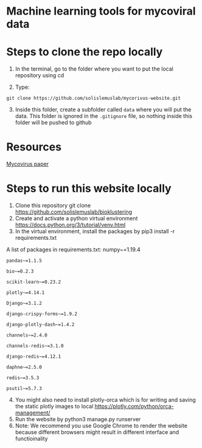 # Machine learning tools for mycoviral data

# Steps to clone the repo locally

1. In the terminal, go to the folder where you want to put the local repository using cd

2. Type:

```shell
git clone https://github.com/solislemuslab/mycorivus-website.git
```

3. Inside this folder, create a subfolder called `data` where you will put the data. This folder is ignored in the `.gitignore` file, so nothing inside this folder will be pushed to github

# Resources

[Mycovirus paper](https://apsjournals.apsnet.org/doi/10.1094/PHYTO-05-19-0166-RVW)

# Steps to run this website locally

1. Clone this repository
   git clone https://github.com/solislemuslab/bioklustering
2. Create and activate a python virtual environment
   https://docs.python.org/3/tutorial/venv.html
3. In the virtual environment, install the packages by
   pip3 install -r requirements.txt

A list of packages in requirements.txt:
    numpy~=1.19.4
    
    pandas~=1.1.5
    
    bio~=0.2.3
    
    scikit-learn~=0.23.2
    
    plotly~=4.14.1
    
    Django~=3.1.2
    
    django-crispy-forms~=1.9.2
    
    django-plotly-dash~=1.4.2
    
    channels~=2.4.0
    
    channels-redis~=3.1.0
        
    django-redis~=4.12.1
    
    daphne~=2.5.0
    
    redis~=3.5.3
    
    psutil~=5.7.3

4. You might also need to install plotly-orca which is for writing and saving the static plotly images to local
   https://plotly.com/python/orca-management/
5. Run the website by
   python3 manage.py runserver
6. Note: We recommend you use Google Chrome to render the website because different browsers might result in different interface and functioinality

